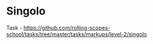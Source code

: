 # Singolo
Task - https://github.com/rolling-scopes-school/tasks/tree/master/tasks/markups/level-2/singolo